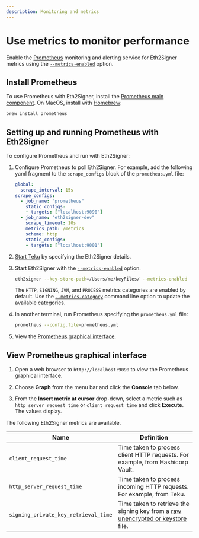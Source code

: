 ```yaml
---
description: Monitoring and metrics
---
```


# Use metrics to monitor performance

Enable the [Prometheus](https://prometheus.io/) monitoring and alerting service for
Eth2Signer metrics using the [`--metrics-enabled`](../../Reference/CLI/CLI-Syntax.md#metrics-enabled)
option.

## Install Prometheus

To use Prometheus with Eth2Signer, install the
[Prometheus main component](https://prometheus.io/download/). On MacOS, install with
[Homebrew](https://formulae.brew.sh/formula/prometheus):

 ```bash
 brew install prometheus
 ```

## Setting up and running Prometheus with Eth2Signer

To configure Prometheus and run with Eth2Signer:

1. Configure Prometheus to poll Eth2Signer. For example, add the following yaml fragment to the
   `scrape_configs` block of the `prometheus.yml` file:

    ```yml tab="Example"
    global:
      scrape_interval: 15s
    scrape_configs:
      - job_name: "prometheus"
        static_configs:
        - targets: ["localhost:9090"]
      - job_name: "eth2signer-dev"
        scrape_timeout: 10s
        metrics_path: /metrics
        scheme: http
        static_configs:
        - targets: ["localhost:9001"]
    ```

1. [Start Teku] by specifying the Eth2Signer details.

1. Start Eth2Signer with the
   [`--metrics-enabled`](../../Reference/CLI/CLI-Syntax.md#metrics-enabled) option.
   
     ```bash
     eth2signer --key-store-path=/Users/me/keyFiles/ --metrics-enabled
     ```
     
     The `HTTP`, `SIGNING`, `JVM`, and `PROCESS` metrics categories are enabled by default.
     Use the [`--metrics-category`](../../Reference/CLI/CLI-Syntax.md#metrics-category)
     command line option to update the available categories.
     
1. In another terminal, run Prometheus specifying the `prometheus.yml` file:

    ```bash tab="Example"
    prometheus --config.file=prometheus.yml
    ```

1. View the [Prometheus graphical interface](#view-prometheus-graphical-interface).

## View Prometheus graphical interface

1. Open a web browser to `http://localhost:9090` to view the Prometheus graphical interface.

1. Choose **Graph** from the menu bar and click the **Console** tab below.

1. From the **Insert metric at cursor** drop-down, select a metric such as
   `http_server_request_time` or `client_request_time` and click **Execute**. The
   values display.


The following Eth2Signer metrics are available.

| Name                       | Definition                                         |
|----------------------------|----------------------------------------------------|
| `client_request_time`      | Time taken to process client HTTP requests. For example, from Hashicorp Vault. |
| `http_server_request_time` | Time taken to process incoming HTTP requests. For example, from Teku. |
|`signing_private_key_retrieval_time` | Time taken to retrieve the signing key from a [raw unencrypted or keystore] file. |

         
<!-- Links -->
[Start Teku]: https://docs.teku.pegasys.tech/en/latest/HowTo/Get-Started/Use-External-Signer/
[raw unencrypted or keystore]: ../Use-Signing-Keys.md